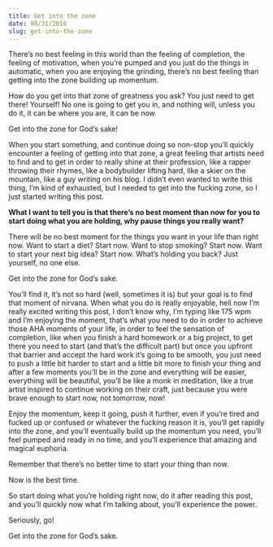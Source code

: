 ```yaml
---
title: Get into the zone
date: 08/31/2016
slug: get-into-the-zone
---
```


There’s no best feeling in this world than the feeling of completion, the feeling of motivation, when you’re pumped and you just do the things in automatic, when you are enjoying the grinding, there’s no best feeling than getting into the zone building up momentum.

How do you get into that zone of greatness you ask? You just need to get there! Yourself! No one is going to get you in, and nothing will, unless you do it, it can be where you are, it can be now.

Get into the zone for God’s sake!

When you start something, and continue doing so non-stop you’ll quickly encounter a feeling of getting into that zone, a great feeling that artists need to find and to get in order to really shine at their profession, like a rapper throwing their rhymes, like a bodybuilder lifting hard, like a skier on the mountain, like a guy writing on his blog. I didn’t even wanted to write this thing, I’m kind of exhausted, but I needed to get into the fucking zone, so I just started writing this post.

**What I want to tell you is that there’s no best moment than now for you to start doing what you are holding, why pause things you really want?**

There will be no best moment for the things you want in your life than right now. Want to start a diet? Start now. Want to stop smoking? Start now. Want to start your next big idea? Start now. What’s holding you back? Just yourself, no one else.

Get into the zone for God’s sake.

You’ll find it, it’s not so hard (well, sometimes it is) but your goal is to find that moment of nirvana. When what you do is really enjoyable, hell now I’m really excited writing this post, I don’t know why, I’m typing like 175 wpm and I’m enjoying the moment, that’s what you need to do in order to achieve those AHA moments of your life, in order to feel the sensation of completion, like when you finish a hard homework or a big project, to get there you need to start (and that’s the difficult part) but once you upfront that barrier and accept the hard work it’s going to be smooth, you just need to push a little bit harder to start and a little bit more to finish your thing and after a few moments you’ll be in the zone and everything will be easier, everything will be beautiful, you’ll be like a monk in meditation, like a true artist inspired to continue working on their craft, just because you were brave enough to start now, not tomorrow, now!

Enjoy the momentum, keep it going, push it further, even if you’re tired and fucked up or confused or whatever the fucking reason it is, you’ll get rapidly into the zone, and you’ll eventually build up the momentum you need, you’ll feel pumped and ready in no time, and you’ll experience that amazing and magical euphoria.

Remember that there’s no better time to start your thing than now.

Now is the best time.

So start doing what you’re holding right now, do it after reading this post, and you’ll quickly now what I’m talking about, you’ll experience the power.

Seriously, go!

Get into the zone for God’s sake.

